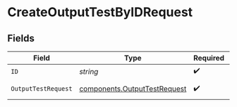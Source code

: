 # CreateOutputTestByIDRequest


## Fields

| Field                                                                        | Type                                                                         | Required                                                                     | Description                                                                  |
| ---------------------------------------------------------------------------- | ---------------------------------------------------------------------------- | ---------------------------------------------------------------------------- | ---------------------------------------------------------------------------- |
| `ID`                                                                         | *string*                                                                     | :heavy_check_mark:                                                           | Destination Id                                                               |
| `OutputTestRequest`                                                          | [components.OutputTestRequest](../../models/components/outputtestrequest.md) | :heavy_check_mark:                                                           | OutputTestRequest object                                                     |